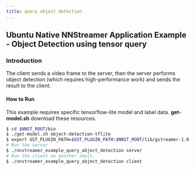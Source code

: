 ```yaml
---
title: query object detection
...
```


## Ubuntu Native NNStreamer Application Example - Object Detection using tensor query
### Introduction
The client sends a video frame to the server, then the server performs object detection (which requires high-performance work) and sends the result to the client.

#### How to Run
This example requires specific tensorflow-lite model and label data.
**get-model.sh** download these resources.
```bash
$ cd $NNST_ROOT/bin
$ ./get-model.sh object-detection-tflite
$ export GST_PLUGIN_PATH=$GST_PLUGIN_PATH:$NNST_ROOT/lib/gstreamer-1.0
# Run the server
$ ./nnstreamer_example_query_object_detection server
# Run the client on another shell.
$ ./nnstreamer_example_query_object_detection client
```
